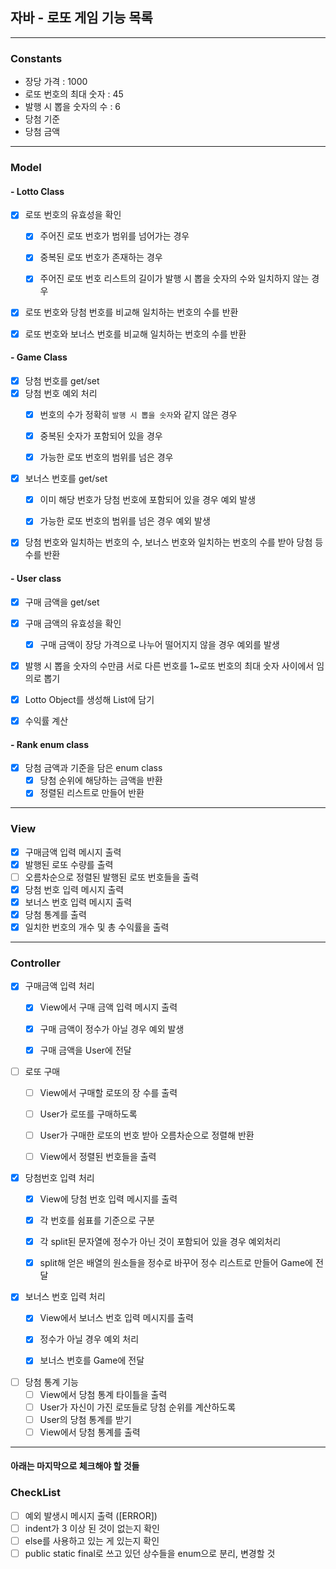 ## 자바 - 로또 게임 기능 목록
- - -

### Constants
+ 장당 가격 : 1000
+ 로또 번호의 최대 숫자 : 45
+ 발행 시 뽑을 숫자의 수 : 6
+ 당첨 기준
+ 당첨 금액

- - -
### Model

#### - Lotto Class
+ [X]  로또 번호의 유효성을 확인
    + [X] 주어진 로또 번호가 범위를 넘어가는 경우
    + [X] 중복된 로또 번호가 존재하는 경우
    + [X] 주어진 로또 번호 리스트의 길이가 발행 시 뽑을 숫자의 수와 일치하지 않는 경우 


+ [X] 로또 번호와 당첨 번호를 비교해 일치하는 번호의 수를 반환
+ [X] 로또 번호와 보너스 번호를 비교해 일치하는 번호의 수를 반환


#### - Game Class
+ [X] 당첨 번호를 get/set
+ [X] 당첨 번호 예외 처리
  + [X] 번호의 수가 정확히 `발행 시 뽑을 숫자`와 같지 않은 경우
  + [X] 중복된 숫자가 포함되어 있을 경우
  + [X] 가능한 로또 번호의 범위를 넘은 경우


+[X] 보너스 번호를 get/set
  +[X] 이미 해당 번호가 당첨 번호에 포함되어 있을 경우 예외 발생
  +[X] 가능한 로또 번호의 범위를 넘은 경우 예외 발생


+[X] 당첨 번호와 일치하는 번호의 수, 보너스 번호와 일치하는 번호의 수를 받아 당첨 등수를 반환

#### - User class
+[X] 구매 금액을 get/set
+[X] 구매 금액의 유효성을 확인
  +[X] 구매 금액이 장당 가격으로 나누어 떨어지지 않을 경우 예외를 발생


+[X]  발행 시 뽑을 숫자의 수만큼 서로 다른 번호를 1~로또 번호의 최대 숫자 사이에서 임의로 뽑기
+[X]  Lotto Object를 생성해 List에 담기 


+[X]  수익률 계산

#### - Rank enum class
+[X]  당첨 금액과 기준을 담은 enum class
    +[X]  당첨 순위에 해당하는 금액을 반환
    +[X]  정렬된 리스트로 만들어 반환

- - -
### View
+[X]  구매금액 입력 메시지 출력
+[X]  발행된 로또 수량를 출력
  +[ ] 오름차순으로 정렬된 발행된 로또 번호들을 출력 
+ [X]  당첨 번호 입력 메시지 출력
+[X]  보너스 번호 입력 메시지 출력
+[X]  당첨 통계를 출력
+[X]  일치한 번호의 개수 및 총 수익률을 출력

- - -
### Controller
+[X]  구매금액 입력 처리
    + [X] View에서 구매 금액 입력 메시지 출력 
    + [X] 구매 금액이 정수가 아닐 경우 예외 발생
    + [X] 구매 금액을 User에 전달


+[ ] 로또 구매
    +[ ] View에서 구매할 로또의 장 수를 출력 
    +[ ] User가 로또를 구매하도록
    +[ ] User가 구매한 로또의 번호 받아 오름차순으로 정렬해 반환
    +[ ] View에서 정렬된 번호들을 출력


+[X]  당첨번호 입력 처리
    +[X] View에 당첨 번호 입력 메시지를 출력 
    +[X] 각 번호를 쉼표를 기준으로 구분
    +[X] 각 split된 문자열에 정수가 아닌 것이 포함되어 있을 경우 예외처리
    +[X] split해 얻은 배열의 원소들을 정수로 바꾸어 정수 리스트로 만들어 Game에 전달


+[X] 보너스 번호 입력 처리 
    + [X] View에서 보너스 번호 입력 메시지를 출력 
    + [X] 정수가 아닐 경우 예외 처리
    + [X] 보너스 번호를 Game에 전달


+[ ] 당첨 통계 기능
    + [ ] View에서 당첨 통계 타이틀을 출력 
    + [ ] User가 자신이 가진 로또들로 당첨 순위를 계산하도록
    + [ ] User의 당첨 통계를 받기
    + [ ] View에서 당첨 통계를 출력

- - -
#### 아래는 마지막으로 체크해야 할 것들
### CheckList 
+ [ ] 예외 발생시 메시지 출력 ([ERROR])
+ [ ] indent가 3 이상 된 것이 없는지 확인
+ [ ] else를 사용하고 있는 게 있는지 확인
+ [ ] public static final로 쓰고 있던 상수들을 enum으로 분리, 변경할 것

